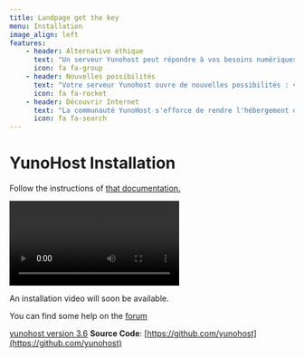 ```yaml
---
title: Landpage get the key
menu: Installation
image_align: left
features:
    - header: Alternative éthique
      text: "Un serveur Yunohost peut répondre à vos besoins numériques et ceux de vos proches : mail, web, social, cloud, etc."
      icon: fa fa-group
    - header: Nouvelles possibilités
      text: "Votre serveur Yunohost ouvre de nouvelles possibilités : votre propre adresse, plus d'espace de stockage, votre propre instance de réseau social..."
      icon: fa fa-rocket
    - header: Découvrir Internet
      text: "La communauté YunoHost s'efforce de rendre l'hébergement d'un serveur plus accessible pour faire découvrir plus largement l'envers d'internet."
      icon: fa fa-search
---
```


# YunoHost Installation

Follow the instructions of [that documentation.](https://yunohost.org/#/install_en)

![pi_meta_install_01.mp4](pi_meta_install_01.mp4)

An installation video will soon be available.

You can find some help on the [forum](https://forum.yunohost.org)


[yunohost version 3.6](https://lien)
**Source Code**: [https://github.com/yunohost](https://github.com/yunohost)

